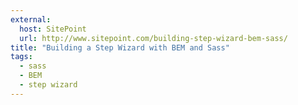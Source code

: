 ```yaml
---
external:
  host: SitePoint
  url: http://www.sitepoint.com/building-step-wizard-bem-sass/
title: "Building a Step Wizard with BEM and Sass"
tags:
  - sass
  - BEM
  - step wizard
---
```

